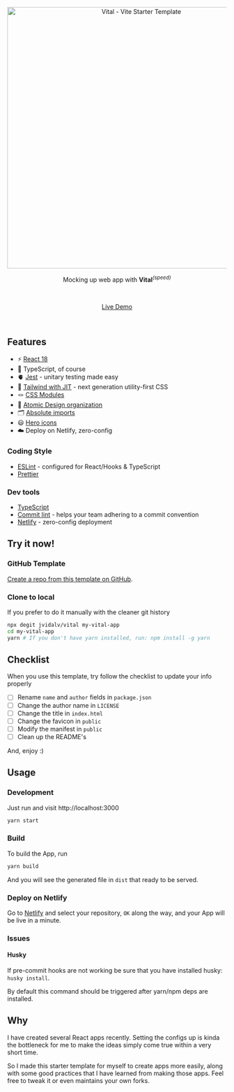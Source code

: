 <p align='center'>
  <img src='https://i.imgur.com/KVmyXyo.png' alt='Vital - Vite Starter Template' width='600'/>
</p>

<p align='center'>
Mocking up web app with <b>Vital</b><sup><em>(speed)</em></sup><br>
</p>

<br>

<p align='center'>
<a href="https://vital.josepvidal.dev">Live Demo</a>
</p>

<br>

## Features

- ⚡️ [React 18](https://beta.reactjs.org/)
- 🦾 TypeScript, of course
- 🫀 [Jest](https://jestjs.io/) - unitary testing made easy
- 🎨 [Tailwind with JIT](https://tailwindcss.com/) - next generation utility-first CSS
- 🪢 [CSS Modules](https://github.com/css-modules/css-modules)
- 👑 [Atomic Design organization](https://www.justinmind.com/blog/atomic-design/)
- 🗂 [Absolute imports](https://github.com/vitejs/vite/issues/88#issuecomment-762415200)
- 😃 [Hero icons](https://heroicons.com/)
- ☁️ Deploy on Netlify, zero-config

### Coding Style

- [ESLint](https://eslint.org/) - configured for React/Hooks & TypeScript
- [Prettier](https://prettier.io/)

### Dev tools

- [TypeScript](https://www.typescriptlang.org/)
- [Commit lint](https://github.com/conventional-changelog/commitlint) - helps your team adhering to a commit convention
- [Netlify](https://www.netlify.com/) - zero-config deployment

## Try it now!

### GitHub Template

[Create a repo from this template on GitHub](https://github.com/jvidalv/vital/generate).

### Clone to local

If you prefer to do it manually with the cleaner git history

```bash
npx degit jvidalv/vital my-vital-app
cd my-vital-app
yarn # If you don't have yarn installed, run: npm install -g yarn
```

## Checklist

When you use this template, try follow the checklist to update your info properly

- [ ] Rename `name` and `author` fields in `package.json`
- [ ] Change the author name in `LICENSE`
- [ ] Change the title in `index.html`
- [ ] Change the favicon in `public`
- [ ] Modify the manifest in `public`
- [ ] Clean up the README's

And, enjoy :)

## Usage

### Development

Just run and visit http://localhost:3000

```bash
yarn start
```

### Build

To build the App, run

```bash
yarn build
```

And you will see the generated file in `dist` that ready to be served.

### Deploy on Netlify

Go to [Netlify](https://app.netlify.com/start) and select your repository, `OK` along the way, and your App will be live in a minute.

### Issues

#### Husky

If pre-commit hooks are not working be sure that you have installed husky: `husky install`.

By default this command should be triggered after yarn/npm deps are installed.

## Why

I have created several React apps recently. Setting the configs up is kinda the bottleneck for me to make the ideas simply come true within a very short time.

So I made this starter template for myself to create apps more easily, along with some good practices that I have learned from making those apps. Feel free to tweak it or even maintains your own forks.
